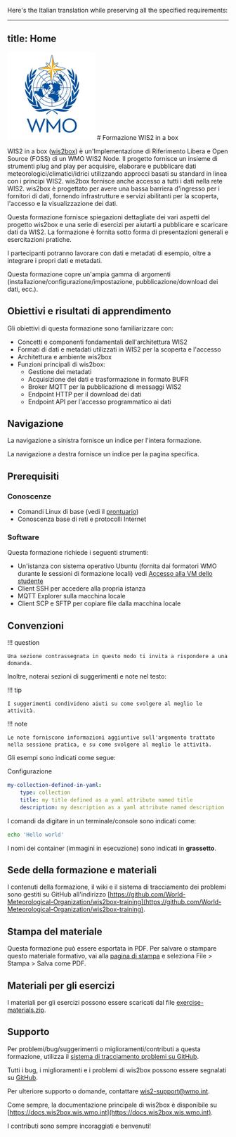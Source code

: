 Here's the Italian translation while preserving all the specified requirements:

---
title: Home
---

<img alt="WMO logo" src="../assets/img/wmo-logo.png" width="200">
# Formazione WIS2 in a box

WIS2 in a box ([wis2box](https://docs.wis2box.wis.wmo.int)) è un'Implementazione di Riferimento Libera e Open Source (FOSS) di un WMO WIS2 Node. Il progetto fornisce un insieme di strumenti plug and play per acquisire, elaborare e pubblicare dati meteorologici/climatici/idrici utilizzando approcci basati su standard in linea con i principi WIS2. wis2box fornisce anche accesso a tutti i dati nella rete WIS2. wis2box è progettato per avere una bassa barriera d'ingresso per i fornitori di dati, fornendo infrastrutture e servizi abilitanti per la scoperta, l'accesso e la visualizzazione dei dati.

Questa formazione fornisce spiegazioni dettagliate dei vari aspetti del progetto wis2box e una serie di esercizi
per aiutarti a pubblicare e scaricare dati da WIS2. La formazione è fornita sotto forma di presentazioni generali e
esercitazioni pratiche.

I partecipanti potranno lavorare con dati e metadati di esempio, oltre a integrare i propri dati e metadati.

Questa formazione copre un'ampia gamma di argomenti (installazione/configurazione/impostazione, pubblicazione/download dei dati, ecc.).

## Obiettivi e risultati di apprendimento

Gli obiettivi di questa formazione sono familiarizzare con:

- Concetti e componenti fondamentali dell'architettura WIS2
- Formati di dati e metadati utilizzati in WIS2 per la scoperta e l'accesso
- Architettura e ambiente wis2box
- Funzioni principali di wis2box:
    - Gestione dei metadati
    - Acquisizione dei dati e trasformazione in formato BUFR
    - Broker MQTT per la pubblicazione di messaggi WIS2
    - Endpoint HTTP per il download dei dati
    - Endpoint API per l'accesso programmatico ai dati

## Navigazione

La navigazione a sinistra fornisce un indice per l'intera formazione.

La navigazione a destra fornisce un indice per la pagina specifica.

## Prerequisiti

### Conoscenze

- Comandi Linux di base (vedi il [prontuario](cheatsheets/linux.md))
- Conoscenza base di reti e protocolli Internet

### Software

Questa formazione richiede i seguenti strumenti:

- Un'istanza con sistema operativo Ubuntu (fornita dai formatori WMO durante le sessioni di formazione locali) vedi [Accesso alla VM dello studente](practical-sessions/accessing-your-student-vm.md#introduction)
- Client SSH per accedere alla propria istanza
- MQTT Explorer sulla macchina locale
- Client SCP e SFTP per copiare file dalla macchina locale

## Convenzioni

!!! question

    Una sezione contrassegnata in questo modo ti invita a rispondere a una domanda.

Inoltre, noterai sezioni di suggerimenti e note nel testo:

!!! tip

    I suggerimenti condividono aiuti su come svolgere al meglio le attività.

!!! note

    Le note forniscono informazioni aggiuntive sull'argomento trattato nella sessione pratica, e su come svolgere al meglio le attività.

Gli esempi sono indicati come segue:

Configurazione
``` {.yaml linenums="1"}
my-collection-defined-in-yaml:
    type: collection
    title: my title defined as a yaml attribute named title
    description: my description as a yaml attribute named description
```

I comandi da digitare in un terminale/console sono indicati come:

```bash
echo 'Hello world'
```

I nomi dei container (immagini in esecuzione) sono indicati in **grassetto**.

## Sede della formazione e materiali

I contenuti della formazione, il wiki e il sistema di tracciamento dei problemi sono gestiti su GitHub all'indirizzo [https://github.com/World-Meteorological-Organization/wis2box-training](https://github.com/World-Meteorological-Organization/wis2box-training).

## Stampa del materiale

Questa formazione può essere esportata in PDF. Per salvare o stampare questo materiale formativo, vai alla [pagina di stampa](print_page) e seleziona
File > Stampa > Salva come PDF.

## Materiali per gli esercizi

I materiali per gli esercizi possono essere scaricati dal file [exercise-materials.zip](/exercise-materials.zip).

## Supporto

Per problemi/bug/suggerimenti o miglioramenti/contributi a questa formazione, utilizza il [sistema di tracciamento problemi su GitHub](https://github.com/World-Meteorological-Organization/wis2box-training/issues).

Tutti i bug, i miglioramenti e i problemi di wis2box possono essere segnalati su [GitHub](https://github.com/World-Meteorological-Organization/wis2box/issues).

Per ulteriore supporto o domande, contattare wis2-support@wmo.int.

Come sempre, la documentazione principale di wis2box è disponibile su [https://docs.wis2box.wis.wmo.int](https://docs.wis2box.wis.wmo.int).

I contributi sono sempre incoraggiati e benvenuti!